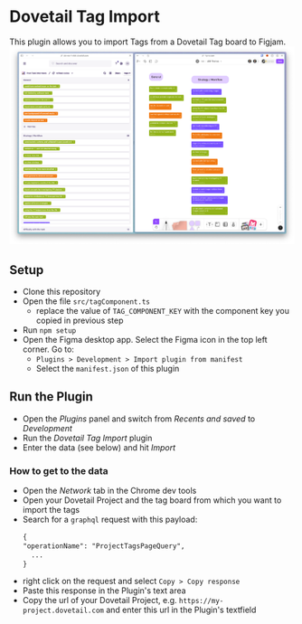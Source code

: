 # Dovetail Tag Import

This plugin allows you to import Tags from a Dovetail Tag board to Figjam. 
![Dovetail tag board and Figjam](./screenshots/screenshot.png)

## Setup
- Clone this repository
- Open the file `src/tagComponent.ts`
  - replace the value of `TAG_COMPONENT_KEY` with the component key you copied in previous step
- Run `npm setup`
- Open the Figma desktop app. Select the Figma icon in the top left corner. Go to: 
  - `Plugins > Development > Import plugin from manifest`
  - Select the `manifest.json` of this plugin

## Run the Plugin
- Open the _Plugins_ panel and switch from _Recents and saved_ to _Development_
- Run the _Dovetail Tag Import_ plugin
- Enter the data (see below) and hit _Import_

### How to get to the data
- Open the _Network_ tab in the Chrome dev tools
- Open your Dovetail Project and the tag board from which you want to import the tags
- Search for a `graphql` request with this payload: 
  ```
  {
  "operationName": "ProjectTagsPageQuery",
    ...
  }
  ```
- right click on the request and select `Copy > Copy response`
- Paste this response in the Plugin's text area
- Copy the url of your Dovetail Project, e.g. `https://my-project.dovetail.com` and enter this url in the Plugin's textfield
